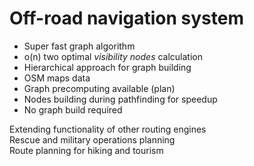 # Off-road navigation system
- Super fast graph algorithm
- o(n) two optimal _visibility nodes_ calculation
- Hierarchical approach for graph building
- OSM maps data
- Graph precomputing available (plan)
- Nodes building during pathfinding for speedup
- No graph build required  

Extending functionality of other routing engines  
Rescue and military operations planning  
Route planning for hiking and tourism  
